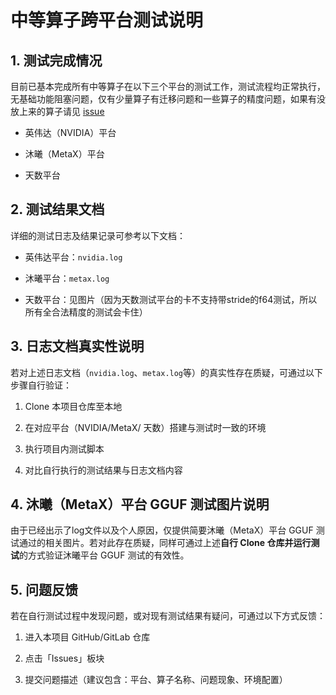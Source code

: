 # 中等算子跨平台测试说明

## 1. 测试完成情况

目前已基本完成所有中等算子在以下三个平台的测试工作，测试流程均正常执行，无基础功能阻塞问题，仅有少量算子有迁移问题和一些算子的精度问题，如果有没放上来的算子请见 [issue](../ISSUE.md)

*   英伟达（NVIDIA）平台

*   沐曦（MetaX）平台

*   天数平台

## 2. 测试结果文档

详细的测试日志及结果记录可参考以下文档：

*   英伟达平台：`nvidia.log`

*   沐曦平台：`metax.log`

*   天数平台：见图片（因为天数测试平台的卡不支持带stride的f64测试，所以所有全合法精度的测试会卡住）

## 3. 日志文档真实性说明

若对上述日志文档（`nvidia.log`、`metax.log`等）的真实性存在质疑，可通过以下步骤自行验证：



1.  Clone 本项目仓库至本地

2.  在对应平台（NVIDIA/MetaX/ 天数）搭建与测试时一致的环境

3.  执行项目内测试脚本

4.  对比自行执行的测试结果与日志文档内容

## 4. 沐曦（MetaX）平台 GGUF 测试图片说明

由于已经出示了log文件以及个人原因，仅提供简要沐曦（MetaX）平台 GGUF 测试通过的相关图片。若对此存在质疑，同样可通过上述**自行 Clone 仓库并运行测试**的方式验证沐曦平台 GGUF 测试的有效性。

## 5. 问题反馈

若在自行测试过程中发现问题，或对现有测试结果有疑问，可通过以下方式反馈：



1.  进入本项目 GitHub/GitLab 仓库

2.  点击「Issues」板块

3.  提交问题描述（建议包含：平台、算子名称、问题现象、环境配置）






